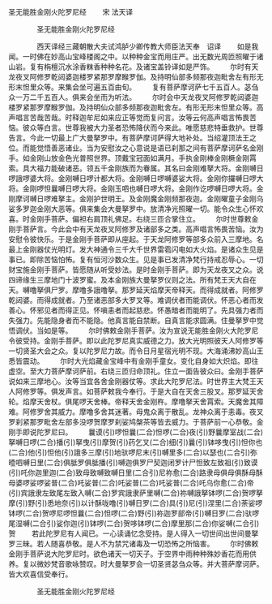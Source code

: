   圣无能胜金刚火陀罗尼经
　　宋 法天译




　　　　圣无能胜金刚火陀罗尼经

　　　　西天译经三藏朝散大夫试鸿胪少卿传教大师臣法天奉　诏译
　　如是我闻。一时佛在妙高山宝峰楼阁之中。以种种金宝而用庄严。出无数光周匝照曜于诸山岩。复有栴檀沉水涂香粖香种种名花。及诸宝盖铃译如是严饰。
　　尔时有天龙夜叉阿修罗乾闼婆迦楼罗紧那罗摩睺罗伽。及持明仙部多频那夜迦毗舍左有形无形末怛里众等。来集会坐可遍五百由旬。
　　复有菩萨摩诃萨七千五百人。苾刍众一万二千五百人。俱来会坐而为听法。
　　尔时会中天龙夜叉阿修罗乾闼婆迦楼罗紧那罗摩睺罗伽。及持明仙众部多频那夜迦毗舍左。有形无形末怛里众等。高声唱言苦哉苦哉。时释迦牟尼如来应正等觉而复问言。汝等云何高声唱言怖畏苦恼。彼众等白言。世尊我被大力圣者恐怖降伏而今来此。唯愿慈悲特垂救护。世尊告言。今此一切最上广大曼拏罗中。有菩萨摩诃萨得大地补处。当绍灌顶法王之位。而能觉悟善恶诸业。当为安慰汝之心意说是语已刹那之间有菩萨摩诃萨名金刚手。如金刚山放金色光普照世界。顶戴宝冠面如满月。手执金刚棒金刚橛金刚罥索。具大福力能破诸恶。领五千金刚族而为眷属。其名曰金刚难拏大将。金刚嚩日啰誐啰婆大将。金刚嚩日啰计都大将。金刚嚩日啰嚩婆娑大将。金刚你攞嚩日啰大将。金刚啰怛曩嚩日啰大将。金刚玉呬也嚩日啰大将。金刚作讫啰嚩日啰大将。金刚摩诃嚩日啰难拏主。金刚护世明王。及金刚魔金刚频那夜迦。金刚曜童子金刚乌娑多罗迦金刚大恶等。俱来集会大曼拏罗中。放清净光照曜一切。能令众生心怀欢喜。时金刚手菩萨。偏袒右肩顶礼佛足。右绕三匝合掌住立。
　　尔时世尊敕金刚手菩萨言。今此会中有天龙夜叉阿修罗及诸部多之类。高声唱言怖畏苦恼。汝为安慰令彼快乐。于是金刚手菩萨即从座起。于天龙阿修罗等部多众前入三摩地。名最上金刚器仗光明灯。发大神通令三千大千世界雷雹闪电如大火焰。是诸众生见是事已。即除苦恼怕怖。复有恒河沙数众生。见是事已发清净梵行持戒忍辱心。一切财宝施金刚手菩萨。皆愿随从听受妙法。是时金刚手菩萨。即为天龙夜叉之众。说四谛缘生三摩地门十波罗蜜。及本金刚族大曼拏罗仪则之法。所有梵王天大自在天。嚩噜拏俱尸罗。摩噜多誐噜拏。那罗延天焰摩天帝释天。而得成就者。阿修罗乾闼婆。而得成就者。乃至诸恶部多大罗叉等。难调伏者而能调伏。怀恶心者而发善心。怀邪见者而得正见。怀嗔恚者而起慈悲。怀愚暗者而能明了。先具强力者而失强力。先能隐身者而不能隐。他真言能自禁断。自真言能求圆满。住曼拏罗中觉悟调伏。当如是等。
　　尔时佛敕金刚手菩萨。汝为宣说无能胜金刚火大陀罗尼令彼受持。金刚手菩萨。即以此陀罗尼真实威德之力。放大光明照彼天人阿修罗等一切贤圣大会之众。复以陀罗尼力故。而令日月星宿光明不现。大海涌沸妙高山王悉皆震动。
　　尔时大光焰藏金宝峰中有金刚手童女。变化自身如大炽焰。即往虚空。至大力菩萨摩诃萨前。右绕三匝归命顶礼。住立一面告彼众曰。金刚手菩萨说如来三摩地心。汝等当宜各舍金刚器仗等。求此大陀罗尼法。时世界主大梵王天人阿修罗等。俱发声言。如菩萨敕我今奉行。于是大自在天舍三股叉。那罗延天舍轮。焰摩天舍杖。俱尾啰天舍棒。帝释天舍金刚杵。摩噜拏天舍罥索。天魔舍其障难。阿修罗舍其威力。摩噜多舍其迷著。母鬼众离于散乱。龙神众离于恚毒。夜叉罗刹紧那罗毗舍左部多没啰贺摩罗刹娑鸠槃茶等皆去威力。于菩萨前一心恭敬。金刚手即说陀罗尼曰。
　　曩谟(引)啰怛曩(二合)怛啰(二合)夜(引)野曩摩室战(二合)拏嚩日啰(二合)播(引)拏曳(引)摩贺(引)药乞叉(二合)细(引)曩(引)钵哆曳(引)怛你也(二合)他(引)怛他(引)誐多三摩(引)地驮啰尼末(引)嚩里多(二合)以瑟也(二合引)弥曀呬嚩日里(二合)俱胝罗俱胝播(引)嚩迦俱罗尸契迦闭罗计尸怛致左致祖(引)致谟(引)吒你迦里迦(二合)致母致嚩致嚩日里(二合引)尼祢愈(二合)路隶母俱母俱酥母酥母婆啰娑啰娑普(二合)吒娑普(二合)吒娑普(二合)吒娑普(二合)吒乌你愈(二合)帝(引)宾誐隶左致尾左致入嚩(二合)罗宾誐隶萨里嚩(二合)祢嚩誐拏钵啰(二合)贺啰拏摩(引)野(引)悉地奈(引)以计酥咙噜(引)嚩日罗(二合)具(引)尼(引)涅里(二合)荼娑啰钵啰(二合)贺啰尼啰怛曩(二合)怛啰(二合)野(引)祢迦罗部帝(引)嚩日罗(二合)驮啰尾湿嚩(二合引)娑你迦(引)钵啰(二合)贺哆钵啰(二合)摩里那(二合)你娑嚩(二合引)贺
　　若此陀罗尼有人闻已。一心读诵忆念受持。是人得入一切世间出世间曼拏罗三昧。若人随喜恭敬。是人不为禁咒诸毒及一切恐怖之所恼害。
　　尔时佛敕金刚手菩萨说大陀罗尼时。欲色诸天一切天子。于空界中雨种种殊妙香花而用供养。复以微妙梵音歌咏赞叹。时大曼拏罗会一切圣贤苾刍众等。并大菩萨摩诃萨。皆大欢喜信受奉行。

　　　　圣无能胜金刚火陀罗尼经


